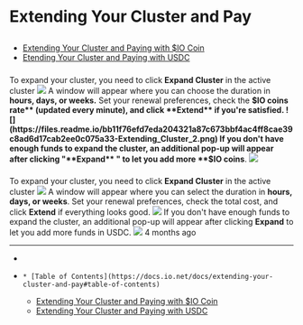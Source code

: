 # Extending Your Cluster and Pay
## [](https://docs.io.net/docs/extending-your-cluster-and-pay#table-of-contents)
  * [Extending Your Cluster and Paying with $IO Coin](https://docs.io.net/docs/extending-your-cluster-and-pay#extending-your-cluster-and-paying-with-io-coin)
  * [Etending Your Cluster and Paying with USDC](https://docs.io.net/docs/extending-your-cluster-and-pay#extending-your-cluster-and-paying-with-usdc)


### [](https://docs.io.net/docs/extending-your-cluster-and-pay#extending-your-cluster-and-paying-with-io-coin)
To expand your cluster, you need to click **Expand Cluster** in the active cluster
![](https://files.readme.io/d31ad673043854930306b8e96695f19eedd3481e437d06fca8023755056fcce2-Extending_Cluster_1.png)
A window will appear where you can choose the duration in **hours, days, or weeks.** Set your renewal preferences, check the **$IO coins rate** (updated every minute), and click **Extend** if you're satisfied.
![](https://files.readme.io/bb11f76efd7eda204321a87c673bbf4ac4ff8cae39c8ad6d17cab2ee0c075a33-Extending_Cluster_2.png)
If you don't have enough funds to expand the cluster, an additional pop-up will appear after clicking "**Expand** " to let you add more **$IO coins**.
![](https://files.readme.io/33ce95d378a24e76285d8dd1eabdd815b4c4c8e13779c2f200a9bca8e669b7fb-Extending_Cluster_3.png)   

### [](https://docs.io.net/docs/extending-your-cluster-and-pay#extending-your-cluster-and-paying-with-usdc)
To expand your cluster, you need to click **Expand Cluster** in the active cluster
![](https://files.readme.io/33b9357e2f585e2dc9be7cade0e683127277fae62e19fde0d4a78e6fb6d13b63-Extending_Cluster_1.png)
A window will appear where you can select the duration in **hours, days, or weeks**. Set your renewal preferences, check the total cost, and click **Extend** if everything looks good.
![](https://files.readme.io/195726409c95446165a0d2d22a0db2f75432e66a209aca03632ba1618c0e62f9-Extending_Cluster_2.png)
If you don't have enough funds to expand the cluster, an additional pop-up will appear after clicking **Expand** to let you add more funds in USDC.
![](https://files.readme.io/4f70353f7f7e62238aab828d76e6f7ccc817cf4b4957c3744a9c14cb6298ffdd-Extending_Cluster_3.png)
4 months ago
* * *
  * [](https://docs.io.net/docs/extending-your-cluster-and-pay)
  *     * [Table of Contents](https://docs.io.net/docs/extending-your-cluster-and-pay#table-of-contents)
      * [Extending Your Cluster and Paying with $IO Coin](https://docs.io.net/docs/extending-your-cluster-and-pay#extending-your-cluster-and-paying-with-io-coin)
      * [Extending Your Cluster and Paying with USDC](https://docs.io.net/docs/extending-your-cluster-and-pay#extending-your-cluster-and-paying-with-usdc)


